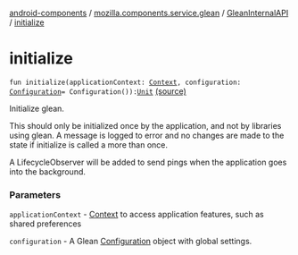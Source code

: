 [android-components](../../index.md) / [mozilla.components.service.glean](../index.md) / [GleanInternalAPI](index.md) / [initialize](./initialize.md)

# initialize

`fun initialize(applicationContext: `[`Context`](https://developer.android.com/reference/android/content/Context.html)`, configuration: `[`Configuration`](../../mozilla.components.service.glean.config/-configuration/index.md)` = Configuration()): `[`Unit`](https://kotlinlang.org/api/latest/jvm/stdlib/kotlin/-unit/index.html) [(source)](https://github.com/mozilla-mobile/android-components/blob/master/components/service/glean/src/main/java/mozilla/components/service/glean/Glean.kt#L72)

Initialize glean.

This should only be initialized once by the application, and not by
libraries using glean. A message is logged to error and no changes are made
to the state if initialize is called a more than once.

A LifecycleObserver will be added to send pings when the application goes
into the background.

### Parameters

`applicationContext` - [Context](https://developer.android.com/reference/android/content/Context.html) to access application features, such
as shared preferences

`configuration` - A Glean [Configuration](../../mozilla.components.service.glean.config/-configuration/index.md) object with global settings.